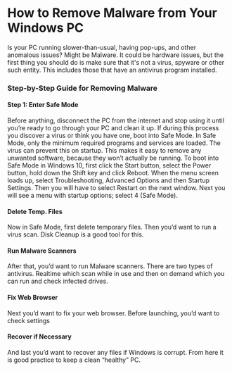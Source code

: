 # How to Remove Malware from Your Windows PC

Is your PC running slower-than-usual, having pop-ups, and other anomalous issues?  Might be Malware.  It could be hardware issues, but the first thing you should do is make sure that it's not a virus, spyware or other such entity.  This includes those that have an antivirus program installed.

### Step-by-Step Guide for Removing Malware

#### Step 1: Enter Safe Mode

Before anything, disconnect the PC from the internet and stop using it until you’re ready to go through your PC and clean it up. If during this process you discover a virus or think you have one, boot into Safe Mode. In Safe Mode, only the minimum required programs and services are loaded.  The virus can prevent this on startup. This makes it easy to remove any unwanted software, because they won’t actually be running.  To boot into Safe Mode in Windows 10, first click the Start button, select the Power button, hold down the Shift key and click Reboot.  When the menu screen loads up, select Troubleshooting, Advanced Options and then Startup Settings.  Then you will have to select Restart on the next window.  Next you will see a menu with startup options; select 4 (Safe Mode).

#### Delete Temp. Files

Now in Safe Mode, first delete temporary files.  Then you’d want to run a virus scan. Disk Cleanup is a good tool for this.

#### Run Malware Scanners

After that, you’d want to run Malware scanners.  There are two types of antivirus.  Realtime which scan while in use and then on demand which you can run and check infected drives.

#### Fix Web Browser
Next you’d want to fix your web browser. Before launching, you’d want to check settings

#### Recover if Necessary

And last you’d want to recover any files if Windows is corrupt.  From here it is good practice to keep a clean “healthy” PC.  
